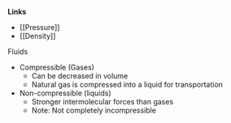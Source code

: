 **Links**
- [[Pressure]] 
- [[Density]] 

Fluids
- Compressible (Gases)
	- Can be decreased in volume
	- Natural gas is compressed into a liquid for transportation
- Non-compressible (liquids)
	- Stronger intermolecular forces than gases
	- Note: Not completely incompressible
